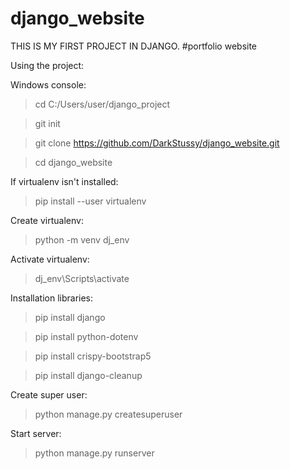# django_website

THIS IS MY FIRST PROJECT IN DJANGO.
#portfolio website

Using the project:


 Windows console:
  >cd C:/Users/user/django_project

  >git init
  
  >git clone https://github.com/DarkStussy/django_website.git

  >cd django_website

  If virtualenv isn't installed:
  >pip install --user virtualenv

  Create virtualenv:
  >python -m venv dj_env

  Activate virtualenv:
  >dj_env\Scripts\activate

  Installation libraries:
  >pip install django

  >pip install python-dotenv

  >pip install crispy-bootstrap5

  >pip install django-cleanup

  Create super user:
  >python manage.py createsuperuser

  Start server:
  >python manage.py runserver

